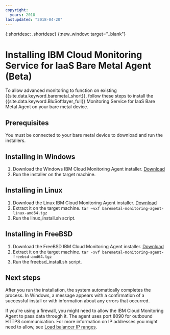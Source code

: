```yaml
---
copyright:
  years: 2018
lastupdated: "2018-04-20"
---
```


{:shortdesc: .shortdesc}
{:new_window: target="_blank"}

# Installing IBM Cloud Monitoring Service for IaaS Bare Metal Agent (Beta)

To allow advanced monitoring to function on existing {{site.data.keyword.baremetal_short}}, follow these steps to install the {{site.data.keyword.BluSoftlayer_full}} Monitoring Service for IaaS Bare Metal Agent on your bare metal device.

## Prerequisites
You must be connected to your bare metal device to download and run the installers.

## Installing in Windows

1. Download the Windows IBM Cloud Monitoring Agent installer. [Download](http://downloads.service.softlayer.com/ibm-monitoring-baremetal-agent/latest/baremetal-monitoring-agent-windows-amd64.msi)
2. Run the installer on the target machine.

## Installing in Linux

1. Download the Linux IBM Cloud Monitoring Agent installer. [Download](http://downloads.service.softlayer.com/ibm-monitoring-baremetal-agent/latest/baremetal-monitoring-agent-linux-amd64.tgz)
2. Extract it on the target machine.
  `tar –vxf baremetal-monitoring-agent-linux-amd64.tgz`
3. Run the linux_install.sh script.


## Installing in FreeBSD
1. Download the FreeBSD IBM Cloud Monitoring Agent installer. [Download](http://downloads.service.softlayer.com/ibm-monitoring-baremetal-agent/latest/baremetal-monitoring-agent-freebsd-amd64.tgz)
2. Extract it on the target machine.
       `tar -xvf baremetal-monitoring-agent-freebsd-amd64.tgz`
3. Run the freebsd_install.sh script.

## Next steps

After you run the installation, the system automatically completes the process. In Windows, a message appears with a confirmation of a successful install or with information about any errors that occurred.

If you're using a firewall, you might need to allow the IBM Cloud Monitoring Agent to pass data through it. The agent uses port 8090 for outbound HTTPS communication. For more information on IP addresses you might need to allow, see [Load balancer IP ranges](https://console.bluemix.net/docs/infrastructure/hardware-firewall-dedicated/ips.html#load-balancer-ips).
